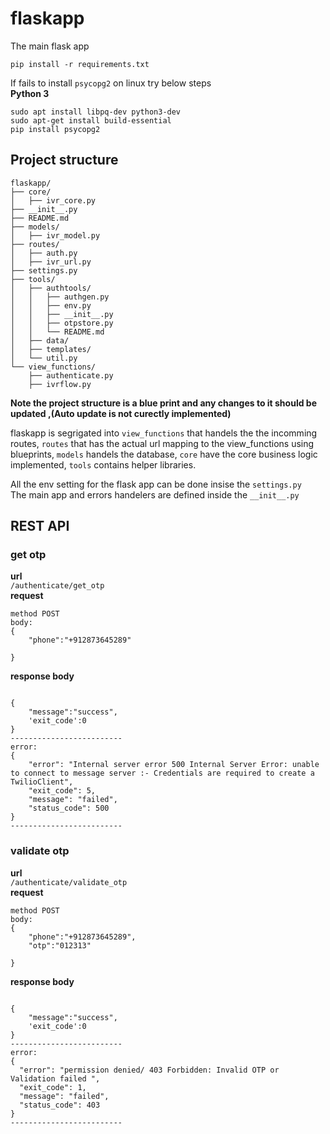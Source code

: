 # flaskapp

The main flask app

```
pip install -r requirements.txt

```
If fails to install ```psycopg2``` on linux try below steps  
**Python 3**
```
sudo apt install libpq-dev python3-dev
sudo apt-get install build-essential
pip install psycopg2
```
## Project structure
```
flaskapp/
├── core/
│   ├── ivr_core.py
├── __init__.py
├── README.md
├── models/
│   ├── ivr_model.py
├── routes/
│   ├── auth.py
│   ├── ivr_url.py
├── settings.py
├── tools/
│   ├── authtools/
│   │   ├── authgen.py
│   │   ├── env.py
│   │   ├── __init__.py
│   │   ├── otpstore.py
│   │   └── README.md
│   ├── data/
│   ├── templates/
│   └── util.py
└── view_functions/
    ├── authenticate.py
    ├── ivrflow.py

```
**Note the project structure is a blue print and any changes to it should be updated ,(Auto update is not curectly implemented)**

flaskapp is segrigated into ```view_functions``` that handels the the incomming routes, ```routes``` that has the actual url mapping to the view_functions using blueprints, ```models``` handels the database, ```core``` have the core business logic implemented, ```tools``` contains helper libraries.

All the env setting for the flask app can be done insise the ``settings.py``  
The main app and errors handelers are defined inside the ```__init__.py```   

## REST API

### get otp
**url**  
```/authenticate/get_otp```  
**request**  
```
method POST
body:
{
    "phone":"+912873645289"

}
```  

**response body**  
```

{
    "message":"success",
    'exit_code':0
}
-------------------------
error:
{
    "error": "Internal server error 500 Internal Server Error: unable to connect to message server :- Credentials are required to create a TwilioClient",
    "exit_code": 5,
    "message": "failed",
    "status_code": 500
}
-------------------------
``` 


### validate otp
**url**  
```/authenticate/validate_otp```  
**request**  
```
method POST
body:
{
    "phone":"+912873645289",
    "otp":"012313"

}
```  

**response body**  
```

{
    "message":"success",
    'exit_code':0
}
-------------------------
error:
{
  "error": "permission denied/ 403 Forbidden: Invalid OTP or Validation failed ", 
  "exit_code": 1, 
  "message": "failed", 
  "status_code": 403
}
-------------------------
``` 
